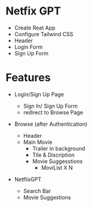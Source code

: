 # Netfix GPT

- Create Reat App
- Configure Tailwind CSS
- Header
- Login Form
- Sign Up Form

# Features

- Login/Sign Up Page

  - Sign In/ Sign Up Form
  - redirect to Browse Page

- Browse (after Authentication)

  - Header
  - Main Movie
    - Trailer in background
    - Tile & Discription
    - Movie Suggesstions
      - MoviList X N

- NetflixGPT
  - Search Bar
  - Movie Suggestions
